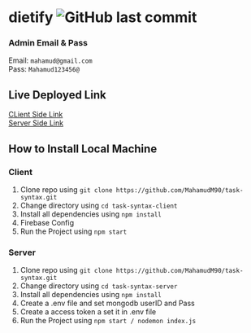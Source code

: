 # dietify ![GitHub last commit](https://img.shields.io/github/last-commit/mahamudm90/dietify?color=blue&label=dietify%20Syntax%20Project%20Last%20Commit&logo=github&logoColor=blue&style=social)


### Admin Email & Pass
Email: `mahamud@gmail.com` <br>
Pass: `Mahamud123456@`

## Live Deployed Link  
[CLient Side Link](https://task-syntax.web.app) <br>
[Server Side Link](https://dietify-backend.vercel.app/)


## How to Install Local Machine

### Client 
1. Clone repo using `git clone https://github.com/MahamudM90/task-syntax.git`
2. Change directory using `cd task-syntax-client`
3. Install all dependencies using `npm install`
4. Firebase Config 
5. Run the Project using `npm start`


### Server
1. Clone repo using `git clone https://github.com/MahamudM90/task-syntax.git`
2. Change directory using `cd task-syntax-server`
3. Install all dependencies using `npm install`
4. Create a .env file and set mongodb userID and Pass
5. Create a access token a set it in .env file 
6. Run the Project using `npm start / nodemon index.js`
